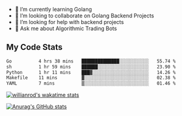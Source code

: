 
- 🌱 I’m currently learning Golang
- 👯 I’m looking to collaborate on Golang Backend Projects
- 🤔 I’m looking for help with backend projects
- 💬 Ask me about Algorithmic Trading Bots

## My Code Stats

<!--START_SECTION:waka-->

```txt
Go          4 hrs 38 mins   ██████████████░░░░░░░░░░░   55.74 %
sh          1 hr 59 mins    ██████░░░░░░░░░░░░░░░░░░░   23.90 %
Python      1 hr 11 mins    ███▓░░░░░░░░░░░░░░░░░░░░░   14.26 %
Makefile    11 mins         ▓░░░░░░░░░░░░░░░░░░░░░░░░   02.38 %
YAML        7 mins          ▒░░░░░░░░░░░░░░░░░░░░░░░░   01.46 %
```

<!--END_SECTION:waka-->

[![willianrod's wakatime stats](https://github-readme-stats.vercel.app/api/wakatime?username=holdandup&layout=compact&theme=react&custom_title=Wakatime%20All%20Time%20Stats&langs_count=8)](https://github.com/anuraghazra/github-readme-stats)

[![Anurag's GitHub stats](https://github-readme-stats.vercel.app/api?username=Kevinbarrero)](https://github.com/anuraghazra/github-readme-stats)




